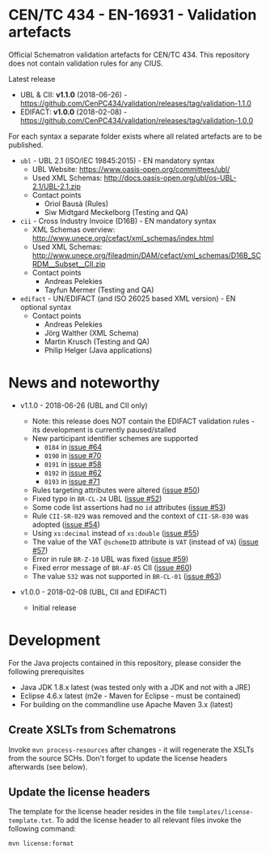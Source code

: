 # CEN/TC 434 - EN-16931 - Validation artefacts
Official Schematron validation artefacts for CEN/TC 434.
This repository does not contain validation rules for any CIUS.

Latest release
  * UBL & CII: **v1.1.0** (2018-06-26) - https://github.com/CenPC434/validation/releases/tag/validation-1.1.0
  * EDIFACT:   **v1.0.0** (2018-02-08) - https://github.com/CenPC434/validation/releases/tag/validation-1.0.0

For each syntax a separate folder exists where all related artefacts are to be published.

* `ubl` - UBL 2.1 (ISO/IEC 19845:2015) - EN mandatory syntax
  * UBL Website: https://www.oasis-open.org/committees/ubl/
  * Used XML Schemas: http://docs.oasis-open.org/ubl/os-UBL-2.1/UBL-2.1.zip
  * Contact points
    * Oriol Bausà (Rules)
    * Siw Midtgard Meckelborg (Testing and QA)
* `cii` - Cross Industry Invoice (D16B) - EN mandatory syntax
  * XML Schemas overview: http://www.unece.org/cefact/xml_schemas/index.html
  * Used XML Schemas: http://www.unece.org/fileadmin/DAM/cefact/xml_schemas/D16B_SCRDM__Subset__CII.zip
  * Contact points
    * Andreas Pelekies
    * Tayfun Mermer (Testing and QA)
* `edifact` - UN/EDIFACT (and ISO 26025 based XML version) - EN optional syntax
  * Contact points
    * Andreas Pelekies
    * Jörg Walther (XML Schema)
    * Martin Krusch (Testing and QA)
    * Philip Helger (Java applications)

# News and noteworthy

* v1.1.0 - 2018-06-26 (UBL and CII only)
    * Note: this release does NOT contain the EDIFACT validation rules - its development is currently paused/stalled
    * New participant identifier schemes are supported
        * `0184` in [issue #64](https://github.com/CenPC434/validation/issues/64)
        * `0190` in [issue #70](https://github.com/CenPC434/validation/issues/70)
        * `0191` in [issue #58](https://github.com/CenPC434/validation/issues/58)
        * `0192` in [issue #62](https://github.com/CenPC434/validation/issues/62)
        * `0193` in [issue #71](https://github.com/CenPC434/validation/issues/71)
    * Rules targeting attributes were altered ([issue #50](https://github.com/CenPC434/validation/issues/50))
    * Fixed typo in `BR-CL-24` UBL ([issue #52](https://github.com/CenPC434/validation/issues/52))
    * Some code list assertions had no `id` attributes ([issue #53](https://github.com/CenPC434/validation/issues/53))
    * Rule `CII-SR-029` was removed and the context of `CII-SR-030` was adopted ([issue #54](https://github.com/CenPC434/validation/issues/54))
    * Using `xs:decimal` instead of `xs:double` ([issue #55](https://github.com/CenPC434/validation/issues/55))
    * The value of the VAT `@schemeID` attribute is `VAT` (instead of `VA`) ([issue #57](https://github.com/CenPC434/validation/issues/57))
    * Error in rule `BR-Z-10` UBL was fixed ([issue #59](https://github.com/CenPC434/validation/issues/59))
    * Fixed error message of `BR-AF-05` CII ([issue #60](https://github.com/CenPC434/validation/issues/60))
    * The value `532` was not supported in `BR-CL-01` ([issue #63](https://github.com/CenPC434/validation/issues/63))
    
* v1.0.0 - 2018-02-08 (UBL, CII and EDIFACT)
    * Initial release

# Development

For the Java projects contained in this repository, please consider the following prerequisites
  * Java JDK 1.8.x latest (was tested only with a JDK and not with a JRE)
  * Eclipse 4.6.x latest (m2e - Maven for Eclipse - must be contained)
  * For building on the commandline use Apache Maven 3.x (latest) 
 
## Create XSLTs from Schematrons
  
Invoke `mvn process-resources` after changes - it will regenerate the XSLTs from the source SCHs.
Don't forget to update the license headers afterwards (see below).
 
## Update the license headers

The template for the license header resides in the file `templates/license-template.txt`.
To add the license header to all relevant files invoke the following command:

```
mvn license:format
```
